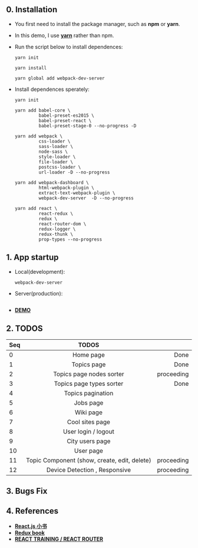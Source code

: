 ## 0. Installation
  - You first need to install the package manager, such as **npm** or **yarn**.
  - In this demo, I use [**yarn**](https://yarnpkg.com/en/docs/install) rather than npm.
  - Run the script below to install dependences:

     ````
     yarn init
     ````

     ````
     yarn install
     ````

     ````
     yarn global add webpack-dev-server
     ````
  
  - Install dependences sperately:
  
     ```
     yarn init
     ```

     ````
     yarn add babel-core \
              babel-preset-es2015 \
              babel-preset-react \
              babel-preset-stage-0 --no-progress -D
     ````

     ````
     yarn add webpack \
              css-loader \
              sass-loader \
              node-sass \
              style-loader \
              file-loader \
              postcss-loader \
              url-loader -D --no-progress
     ````

     ````
     yarn add webpack-dashboard \
              html-webpack-plugin \
              extract-text-webpack-plugin \
              webpack-dev-server  -D --no-progress
     ````

     ````
     yarn add react \
              react-redux \
              redux \
              react-router-dom \
              redux-logger \
              redux-thunk \
              prop-types --no-progress
     ````

 
      
## 1. App startup
  - Local(development):

    ````
    webpack-dev-server
    ````
  - Server(production):

    ````
    
    ````
  - [**DEMO**](http://120.77.212.104/)
## 2. TODOS

  | Seq   | TODOS                                        |            |
  | ----- |:--------------------------------------------:| ----------:|
  |   0   | Home page                                    | Done       |
  |   1   | Topics page                                  | Done       |
  |   2   | Topics page nodes sorter                     | proceeding |
  |   3   | Topics page types sorter                     | Done       |
  |   4   | Topics pagination                            |            |
  |   5   | Jobs page                                    |            |
  |   6   | Wiki page                                    |            |
  |   7   | Cool sites page                              |            |
  |   8   | User login / logout                          |            |
  |   9   | City users page                              |            |
  |   10  | User page                                    |            |
  |   11  | Topic Component (show, create, edit, delete) | proceeding |
  |   12  | Device Detection , Responsive                | proceeding |

## 3. Bugs Fix

## 4. References
  - [**React.js 小书**](http://huziketang.com/books/react)
  - [**Redux book**](http://redux.js.org)
  - [**REACT TRAINING / REACT ROUTER**](https://reacttraining.com/react-router/web/api/BrowserRouter)



